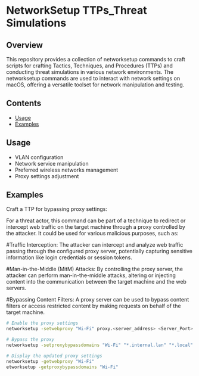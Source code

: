 # NetworkSetup TTPs_Threat Simulations

## Overview

This repository provides a collection of networksetup commands to craft scripts for crafting Tactics, Techniques, and Procedures (TTPs) and conducting threat simulations in various network environments. The networksetup commands are used to interact with network settings on macOS, offering a versatile toolset for network manipulation and testing.

## Contents

- [Usage](#usage)
- [Examples](#examples)

## Usage

- VLAN configuration
- Network service manipulation
- Preferred wireless networks management
- Proxy settings adjustment

## Examples

Craft a TTP for bypassing proxy settings:

For a threat actor, this command can be part of a technique to redirect or intercept web traffic on the target machine through a proxy controlled by the attacker. It could be used for various malicious purposes, such as:

#Traffic Interception: The attacker can intercept and analyze web traffic passing through the configured proxy server, potentially capturing sensitive information like login credentials or session tokens.

#Man-in-the-Middle (MitM) Attacks: By controlling the proxy server, the attacker can perform man-in-the-middle attacks, altering or injecting content into the communication between the target machine and the web servers.

#Bypassing Content Filters: A proxy server can be used to bypass content filters or access restricted content by making requests on behalf of the target machine.
```bash
# Enable the proxy settings
networksetup -setwebproxy "Wi-Fi" proxy.<server_address> <Server_Port>

# Bypass the proxy
networksetup -setproxybypassdomains "Wi-Fi" "*.internal.lan" "*.local"

# Display the updated proxy settings
networksetup -getwebproxy "Wi-Fi"
etworksetup -getproxybypassdomains "Wi-Fi"

